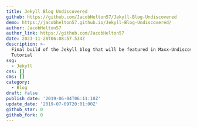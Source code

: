 ```yaml
---
title: Jekyll Blog Undiscovered
github: https://github.com/JacobHelton57/Jekyll-Blog-Undiscovered
demo: https://jacobhelton57.github.io/Jekyll-Blog-Undiscovered/
author: JacobHelton57
author_link: https://github.com/JacobHelton57
date: 2023-11-28T06:08:57.534Z
description: >-
  Final build of the Jekyll blog that will be featured in Maxx-Undiscovered
  Tutorial
ssg:
  - Jekyll
css: []
cms: []
category:
  - Blog
draft: false
publish_date: '2019-06-04T06:11:10Z'
update_date: '2019-07-09T20:01:00Z'
github_star: 0
github_fork: 0
---
```


